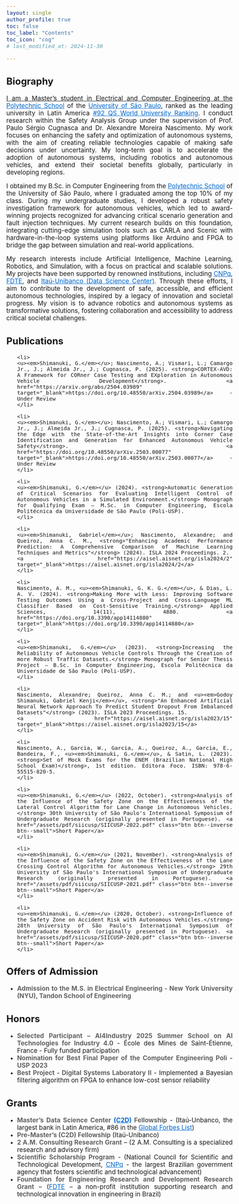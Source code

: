 ```yaml
---
layout: single
author_profile: true
toc: false
toc_label: "Contents"
toc_icon: "cog"
# last_modified_at: 2024-11-30

---
```

<style type="text/css">

body{ /* Normal  */
      font-size: 17px;
  }

.author__avatar{
    padding-left:10%;
    padding-right:10%;
}

.author__name{
    /* margin-bottom: 20px; Adjust space after name */
    text-align: center;
}

.author__content{
    text-align: center;

}

.author__avatar img{
    max-width:100%;
}

.author__urls{
    padding-left: 15%;
}

.page__content p {
    margin-top: 1.5em;
    margin-bottom: 1.5em;
}

.page{
    padding-right: 0%;
    font-size: 15px;
}

strong {
    color: #616161;
}

.justify-text {
  text-align: justify;
}

.fa-rss {
  display: none;
}

.footer .fa-rss {
  display: none !important;
}

a[href="/feed.xml"] {
  display: none;
}

.no-margin {
  margin: 0 !important;
}

</style>


<!-- <div class="justify-text">
  
  <p>Hello, my name is Gabriel Shimanuki.</p>
</div> -->

## Biography
<div class="justify-text">
  <!-- <p>I am currently a first-year PhD student in <a href="https://www.etsmtl.ca/" target="_blank">Engineering</a> at <a href="https://www.etsmtl.ca/" target="_blank">École de Technologie Supérieure (ÉTS)</a>, where my research focuses on <em>Multimodal Learning</em> in the process of <em>Emotional Recognition</em>. My advisor is <a href="https://liviamtl.ca/pages/regular-members/koerich-1/" target="_blank">Prof. Alessandro Koerchi</a>, and my co-advisor is <a href="https://liviamtl.ca/pages/regular-members/granger-1/" target="_blank">Prof. Éric Granger</a>.</p> -->
  
  <!-- <p>I completed my master’s degree in Electrical Engineering at <a href="https://www5.usp.br/" target="_blank">University of São Paulo (USP)</a>, where I focused on <em>Classical Image Processing</em> and <em>Machine Learning</em> for medical images. During my master’s degree, I was under the supervision of <a href="https://bv.fapesp.br/en/pesquisador/87823/fatima-de-lourdes-dos-santos-nunes-marques/" target="_blank">Prof. Fátima de Lourdes dos Santos Nunes</a>.</p> -->
  
  <!-- <p>I earned my Bachelor's degree in Computing from <a href="https://www.poli.usp.br/" target="_blank">Universidade Politécnica de São Paulo</a>, where I also participated in a pre-master's program while completing my degree in Computer Engineering.</p> -->

  <a href="" target="_blank">

  <p> I am a Master’s student in Electrical and Computer Engineering at the <a href="https://www-poli-usp-br.translate.goog/?_x_tr_sl=pt&_x_tr_tl=en&_x_tr_hl=pt-BR&_x_tr_pto=wapp" target="_blank" style="color: #0066cc;">Polytechnic School</a> of the <a href="https://www5.usp.br/english/institutional/" target="_blank" style="color: #0066cc;">University of São Paulo</a>, ranked as the leading university in Latin America <a href="https://www.topuniversities.com/world-university-rankings?page=3" target="_blank" style="color: #0066cc;">#92 QS World University Ranking</a>. I conduct research within the Safety Analysis Group under the supervision of Prof. Paulo Sérgio Cugnasca and Dr. Alexandre Moreira Nascimento. My work focuses on enhancing the safety and optimization of autonomous systems, with the aim of creating reliable technologies capable of making safe decisions under uncertainty. My long-term goal is to accelerate the adoption of autonomous systems, including robotics and autonomous vehicles, and extend their societal benefits globally, particularly in developing regions.</p>

  <p> I obtained my B.Sc. in Computer Engineering from the <a href="https://www-poli-usp-br.translate.goog/?_x_tr_sl=pt&_x_tr_tl=en&_x_tr_hl=pt-BR&_x_tr_pto=wapp" target="_blank" style="color: #0066cc;">Polytechnic School</a> of the University of São Paulo, where I graduated among the top 10% of my class. During my undergraduate studies, I developed a robust safety investigation framework for autonomous vehicles, which led to award-winning projects recognized for advancing critical scenario generation and fault injection techniques. My current research builds on this foundation, integrating cutting-edge simulation tools such as CARLA and Scenic with hardware-in-the-loop systems using platforms like Arduino and FPGA to bridge the gap between simulation and real-world applications. </p>

  <p> My research interests include Artificial Intelligence, Machine Learning, Robotics, and Simulation, with a focus on practical and scalable solutions. My projects have been supported by renowned institutions, including <a href="https://www-gov-br.translate.goog/mcti/pt-br?_x_tr_sl=pt&_x_tr_tl=en&_x_tr_hl=pt-BR&_x_tr_pto=wapp" target="_blank" style="color: #0066cc;">CNPq</a>, <a href="https://www-fdte-org-br.translate.goog/?_x_tr_sl=pt&_x_tr_tl=en&_x_tr_hl=pt-BR&_x_tr_pto=wapp" target="_blank" style="color: #0066cc;">FDTE</a>, and <a href="https://c2d-poli-usp-br.translate.goog/?_x_tr_sl=pt&_x_tr_tl=en&_x_tr_hl=pt-BR&_x_tr_pto=wapp" target="_blank" style="color: #0066cc;">Itaú-Unibanco (Data Science Center)</a>. Through these efforts, I aim to contribute to the development of safe, accessible, and efficient autonomous technologies, inspired by a legacy of innovation and societal progress. My vision is to advance robotics and autonomous systems as transformative solutions, fostering collaboration and accessibility to address critical societal challenges.</p>

  <!-- Studies test -->
</div>

## Publications
<div class="justify-text">
  <ul>

    <li>
    <u><em>Shimanuki, G.</em></u>; Nascimento, A.; Vismari, L.; Camargo Jr., J.; Almeida Jr., J.; Cugnasca, P. (2025). <strong>CORTEX-AVD: A Framework for CORner Case Testing and EXploration in Autonomous Vehicle Development</strong>. <a href="https://arxiv.org/abs/2504.03989" target="_blank">https://doi.org/10.48550/arXiv.2504.03989</a> - Under Review
    </li>

    <li>
    <u><em>Shimanuki, G.</em></u>; Nascimento, A.; Vismari, L.; Camargo Jr., J.; Almeida Jr., J.; Cugnasca, P. (2025). <strong>Navigating the Edge with the State-of-the-Art Insights into Corner Case Identification and Generation for Enhanced Autonomous Vehicle Safety</strong>. <a href="https://doi.org/10.48550/arXiv.2503.00077" target="_blank">https://doi.org/10.48550/arXiv.2503.00077</a> - Under Review
    </li>

    <li>
    <u><em>Shimanuki, G.</em></u> (2024). <strong>Automatic Generation of Critical Scenarios for Evaluating Intelligent Control of Autonomous Vehicles in a Simulated Environment.</strong> Monograph for Qualifying Exam – M.Sc. in Computer Engineering, Escola Politécnica da Universidade de São Paulo (Poli-USP).
    </li>

    <li>
    <u><em>Shimanuki, Gabriel</em></u>; Nascimento, Alexandre; and Queiroz, Anna C. M., <strong>"Enhancing Academic Performance Prediction: A Comprehensive Comparison of Machine Learning Techniques and Metrics"</strong> (2024). ISLA 2024 Proceedings. 2.
    <a href="https://aisel.aisnet.org/isla2024/2" target="_blank">https://aisel.aisnet.org/isla2024/2</a>
    </li>

    <li>
    Nascimento, A. M., <u><em>Shimanuki, G. K. G.</em></u>, & Dias, L. A. V. (2024). <strong>Making More with Less: Improving Software Testing Outcomes Using a Cross-Project and Cross-Language ML Classifier Based on Cost-Sensitive Training.</strong> Applied Sciences, 14(11), 4880. <a href="https://doi.org/10.3390/app14114880" target="_blank">https://doi.org/10.3390/app14114880</a>
    </li>

    <li>
    <u><em>Shimanuki, G.</em></u> (2023). <strong>Increasing the Reliability of Autonomous Vehicle Controls Through the Creation of more Robust Traffic Datasets.</strong> Monograph for Senior Thesis Project – B.Sc. in Computer Engineering, Escola Politécnica da Universidade de São Paulo (Poli-USP).
    </li>

    <li>
    Nascimento, Alexandre; Queiroz, Anna C. M.; and <u><em>Godoy Shimanuki, Gabriel Kenji</em></u>, <strong>"An Enhanced Artificial Neural Network Approach To Predict Student Dropout From Imbalanced Datasets"</strong> (2023). ISLA 2023 Proceedings. 15.
    <a href="https://aisel.aisnet.org/isla2023/15" target="_blank">https://aisel.aisnet.org/isla2023/15</a>
    </li>

    <li>
    Nascimento, A., Garcia, W., Garcia, A., Queiroz, A., Garcia, E., Bandeira, F., <u><em>Shimanuki, G.</em></u>, & Satin, L. (2023). <strong>Set of Mock Exams for the ENEM (Brazilian National High School Exam)</strong>, 1st edition. Editora Foco. ISBN: 978-6-55515-820-5.
    </li>

    <li>
    <u><em>Shimanuki, G.</em></u> (2022, October). <strong>Analysis of the Influence of the Safety Zone on the Effectiveness of the Lateral Control Algorithm for Lane Change in Autonomous Vehicles.</strong> 30th University of São Paulo's International Symposium of Undergraduate Research (originally presented in Portuguese). <a href="/assets/pdf/siicusp/SIICUSP-2022.pdf" class="btn btn--inverse btn--small">Short Paper</a>
    </li>

    <li>
    <u><em>Shimanuki, G.</em></u> (2021, November). <strong>Analysis of the Influence of the Safety Zone on the Effectiveness of the Lane Crossing Control Algorithm for Autonomous Vehicles.</strong> 29th University of São Paulo's International Symposium of Undergraduate Research (originally presented in Portuguese). <a href="/assets/pdf/siicusp/SIICUSP-2021.pdf" class="btn btn--inverse btn--small">Short Paper</a>
    </li>

    <li>
    <u><em>Shimanuki, G.</em></u> (2020, October). <strong>Influence of the Safety Zone on Accident Risk with Autonomous Vehicles.</strong> 28th University of São Paulo's International Symposium of Undergraduate Research (originally presented in Portuguese). <a href="/assets/pdf/siicusp/SIICUSP-2020.pdf" class="btn btn--inverse btn--small">Short Paper</a>
    </li>
    

  </ul>
</div>

## Offers of Admission
<div class="justify-text">
  <ul>
    <li>
      <strong>Admission to the M.S. in Electrical Engineering - New York University (NYU), Tandon School of Engineering</strong>
    </li>
  </ul>
</div>

## Honors
<div class="justify-text">
  <ul>
    <li>
      <strong>Selected Participant – AI4Industry 2025 Summer School on AI Technologies for Industry 4.0</strong> - École des Mines de Saint-Étienne, France - Fully funded participation
    </li>
    <li>
      <strong>Nomination for Best Final Paper of the Computer Engineering Poli - USP 2023</strong>
    </li>
    <li>
      <strong>Best Project - Digital Systems Laboratory II</strong> - Implemented a Bayesian filtering algorithm on FPGA to enhance low-cost sensor reliability
    </li>
  </ul>
</div>

## Grants
<div class="justify-text">
  <ul>
    <li>
      <strong>Master’s Data Science Center <a href="https://c2d-poli-usp-br.translate.goog/?_x_tr_sl=pt&_x_tr_tl=en&_x_tr_hl=pt-BR&_x_tr_pto=wapp" target="_blank" style="color: #0066cc;">(C2D)</a> Fellowship</strong> - (Itaú-Unbanco, the largest bank in Latin America, #86 in the <a href="https://www.forbes.com/lists/global2000/" target="_blank" style="color: #0066cc;">Global Forbes List</a>)
    </li>
    <li>
      <strong>Pre-Master’s (C2D) Fellowship</strong> (Itaú-Unibanco)
    </li>
    <li>
      <strong>2 A.M. Consulting Research Grant</strong> – (2 A.M. Consulting is a specialized research and advisory firm)
    </li>
    <li>
      <strong>Scientific Scholarship Program</strong> - (National Council for Scientific and Technological Development, <a href="https://www.gov.br/jbrj/en/subjects/education/programa-institucional-de-bolsas-de-iniciacao-cientifica-pibic" target="_blank" style="color: #0066cc;">CNPq</a> - the largest Brazilian government agency that fosters scientific and technological advancement)
    </li>
    <li>
      <strong>Foundation for Engineering Research and Development Research Grant</strong> – (<a href="https://www-fdte-org-br.translate.goog/?_x_tr_sl=auto&_x_tr_tl=en&_x_tr_hl=pt-BR&_x_tr_pto=wapp" target="_blank" style="color: #0066cc;">FDTE</a> – a non-profit institution supporting research and technological innovation in engineering in Brazil)
    </li>
  </ul>
</div>

